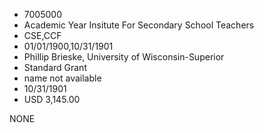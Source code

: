 * 7005000
* Academic Year Insitute For Secondary School Teachers
* CSE,CCF
* 01/01/1900,10/31/1901
* Phillip Brieske, University of Wisconsin-Superior
* Standard Grant
*   name not available
* 10/31/1901
* USD 3,145.00

NONE